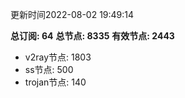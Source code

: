 更新时间2022-08-02 19:49:14

**总订阅: 64**
**总节点: 8335**
**有效节点: 2443**
- v2ray节点: 1803
- ss节点: 500
- trojan节点: 140
